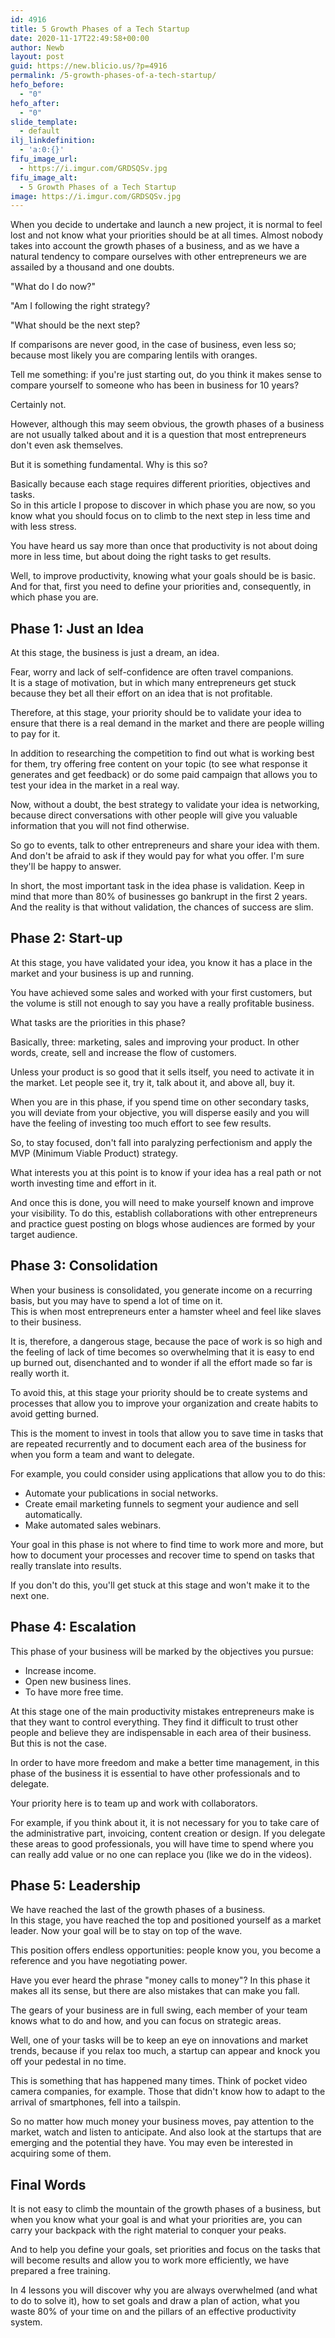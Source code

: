 ```yaml
---
id: 4916
title: 5 Growth Phases of a Tech Startup
date: 2020-11-17T22:49:58+00:00
author: Newb
layout: post
guid: https://new.blicio.us/?p=4916
permalink: /5-growth-phases-of-a-tech-startup/
hefo_before:
  - "0"
hefo_after:
  - "0"
slide_template:
  - default
ilj_linkdefinition:
  - 'a:0:{}'
fifu_image_url:
  - https://i.imgur.com/GRDSQSv.jpg
fifu_image_alt:
  - 5 Growth Phases of a Tech Startup
image: https://i.imgur.com/GRDSQSv.jpg
---
```

When you decide to undertake and launch a new project, it is normal to feel lost and not know what your priorities should be at all times. Almost nobody takes into account the growth phases of a business, and as we have a natural tendency to compare ourselves with other entrepreneurs we are assailed by a thousand and one doubts.

"What do I do now?"

"Am I following the right strategy?

"What should be the next step?

If comparisons are never good, in the case of business, even less so; because most likely you are comparing lentils with oranges.

Tell me something: if you're just starting out, do you think it makes sense to compare yourself to someone who has been in business for 10 years?

Certainly not.

However, although this may seem obvious, the growth phases of a business are not usually talked about and it is a question that most entrepreneurs don't even ask themselves.

But it is something fundamental. Why is this so?

Basically because each stage requires different priorities, objectives and tasks.  
So in this article I propose to discover in which phase you are now, so you know what you should focus on to climb to the next step in less time and with less stress.

You have heard us say more than once that productivity is not about doing more in less time, but about doing the right tasks to get results.

Well, to improve productivity, knowing what your goals should be is basic. And for that, first you need to define your priorities and, consequently, in which phase you are.

## Phase 1: Just an Idea

At this stage, the business is just a dream, an idea.

Fear, worry and lack of self-confidence are often travel companions.  
It is a stage of motivation, but in which many entrepreneurs get stuck because they bet all their effort on an idea that is not profitable.

Therefore, at this stage, your priority should be to validate your idea to ensure that there is a real demand in the market and there are people willing to pay for it.

In addition to researching the competition to find out what is working best for them, try offering free content on your topic (to see what response it generates and get feedback) or do some paid campaign that allows you to test your idea in the market in a real way.

Now, without a doubt, the best strategy to validate your idea is networking, because direct conversations with other people will give you valuable information that you will not find otherwise.

So go to events, talk to other entrepreneurs and share your idea with them.  
And don't be afraid to ask if they would pay for what you offer. I'm sure they'll be happy to answer.

In short, the most important task in the idea phase is validation. Keep in mind that more than 80% of businesses go bankrupt in the first 2 years. And the reality is that without validation, the chances of success are slim.

## Phase 2: Start-up

At this stage, you have validated your idea, you know it has a place in the market and your business is up and running.

You have achieved some sales and worked with your first customers, but the volume is still not enough to say you have a really profitable business.

What tasks are the priorities in this phase?

Basically, three: marketing, sales and improving your product. In other words, create, sell and increase the flow of customers.

Unless your product is so good that it sells itself, you need to activate it in the market. Let people see it, try it, talk about it, and above all, buy it.

When you are in this phase, if you spend time on other secondary tasks, you will deviate from your objective, you will disperse easily and you will have the feeling of investing too much effort to see few results.

So, to stay focused, don't fall into paralyzing perfectionism and apply the MVP (Minimum Viable Product) strategy.

What interests you at this point is to know if your idea has a real path or not worth investing time and effort in it.

And once this is done, you will need to make yourself known and improve your visibility. To do this, establish collaborations with other entrepreneurs and practice guest posting on blogs whose audiences are formed by your target audience.

## Phase 3: Consolidation

When your business is consolidated, you generate income on a recurring basis, but you may have to spend a lot of time on it.  
This is when most entrepreneurs enter a hamster wheel and feel like slaves to their business.

It is, therefore, a dangerous stage, because the pace of work is so high and the feeling of lack of time becomes so overwhelming that it is easy to end up burned out, disenchanted and to wonder if all the effort made so far is really worth it.

To avoid this, at this stage your priority should be to create systems and processes that allow you to improve your organization and create habits to avoid getting burned.

This is the moment to invest in tools that allow you to save time in tasks that are repeated recurrently and to document each area of the business for when you form a team and want to delegate.

For example, you could consider using applications that allow you to do this:

  * Automate your publications in social networks.
  * Create email marketing funnels to segment your audience and sell automatically.
  * Make automated sales webinars.

Your goal in this phase is not where to find time to work more and more, but how to document your processes and recover time to spend on tasks that really translate into results.

If you don't do this, you'll get stuck at this stage and won't make it to the next one.

## Phase 4: Escalation

This phase of your business will be marked by the objectives you pursue:

  * Increase income.
  * Open new business lines.
  * To have more free time.

At this stage one of the main productivity mistakes entrepreneurs make is that they want to control everything. They find it difficult to trust other people and believe they are indispensable in each area of their business.  
But this is not the case.

In order to have more freedom and make a better time management, in this phase of the business it is essential to have other professionals and to delegate.

Your priority here is to team up and work with collaborators.

For example, if you think about it, it is not necessary for you to take care of the administrative part, invoicing, content creation or design. If you delegate these areas to good professionals, you will have time to spend where you can really add value or no one can replace you (like we do in the videos).

## Phase 5: Leadership

We have reached the last of the growth phases of a business.  
In this stage, you have reached the top and positioned yourself as a market leader. Now your goal will be to stay on top of the wave.

This position offers endless opportunities: people know you, you become a reference and you have negotiating power.

Have you ever heard the phrase "money calls to money"? In this phase it makes all its sense, but there are also mistakes that can make you fall.

The gears of your business are in full swing, each member of your team knows what to do and how, and you can focus on strategic areas.

Well, one of your tasks will be to keep an eye on innovations and market trends, because if you relax too much, a startup can appear and knock you off your pedestal in no time.

This is something that has happened many times. Think of pocket video camera companies, for example. Those that didn't know how to adapt to the arrival of smartphones, fell into a tailspin.

So no matter how much money your business moves, pay attention to the market, watch and listen to anticipate. And also look at the startups that are emerging and the potential they have. You may even be interested in acquiring some of them.

## Final Words

It is not easy to climb the mountain of the growth phases of a business, but when you know what your goal is and what your priorities are, you can carry your backpack with the right material to conquer your peaks.

And to help you define your goals, set priorities and focus on the tasks that will become results and allow you to work more efficiently, we have prepared a free training.

In 4 lessons you will discover why you are always overwhelmed (and what to do to solve it), how to set goals and draw a plan of action, what you waste 80% of your time on and the pillars of an effective productivity system.